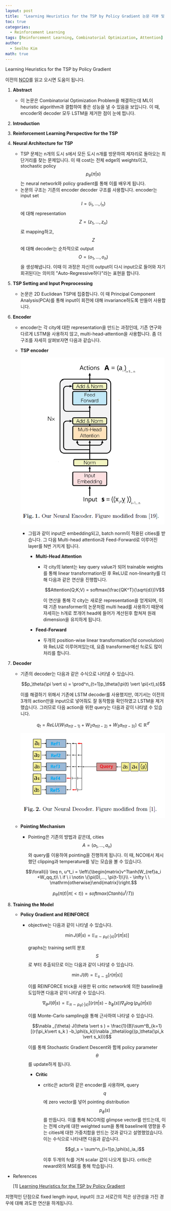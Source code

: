 ```yaml
---
layout: post
title:  "Learning Heuristics for the TSP by Policy Gradient 논문 리뷰 및 설명"
toc: true
categories: 
  - Reinforcement Learning 
tags: [Reinforcement Learning, Combinatorial Optimization, Attention]
author:
  - Seolho Kim
math: true
---
```

Learning Heuristics for the TSP by Policy Gradient

이전의 [NCO](https://seolhokim.github.io/deeplearning/2021/07/26/nco/)를 읽고 오시면 도움이 됩니다.
1. **Abstract**
    - 이 논문은 Combinatorial Optimization Problem을 해결하는데 ML이 heuristic algorithm과 결합하여 좋은 성능을 낼 수 있음을 보입니다. 이 때, encoder와 decoder 모두 LSTM을 제거한 점이 눈에 띕니다.
2. **Introduction**
3. **Reinforcement Learning Perspective for the TSP**
4. **Neural Architecture for TSP**
    - TSP 문제는 n개의 도시 s에서 모든 도시 n개를 방문하여 제자리로 돌아오는 최단거리를 찾는 문제입니다. 이 때 cost는 전체 edge의 weights이고, stochastic policy $$p_\theta(\pi\vert s)$$는 neural network와 policy gradient를 통해 이를 배우게 됩니다.
    - 논문의 구조는 기존의 encoder decoder 구조를 사용합니다. encoder는 input set $$I = (i_1,...,i_n)$$에 대해 representation $$Z = (z_1,...,z_n)$$로 mapping하고, $$Z$$에 대해 decoder는 순차적으로 output $$O = (o_1,...,o_n)$$을 생성해냅니다. 이때 이 과정은 자신의 output이 다시 input으로 들어와 자기회귀된다는 의미의 "Auto-Regressive하다"라는 표현을 합니다.

  1. **TSP Setting and Input Preprocessing**
        - 논문은 2D Euclidean TSP에 집중합니다. 이 때 Principal Component Analysis(PCA)를 통해 input이 회전에 대해 invariance하도록 만들어 사용합니다.

  2. **Encoder**
        - encoder는 각 city에 대한 representation을 만드는 과정인데, 기존 연구와 다르게 LSTM을 사용하지 않고, multi-head-attention을 사용합니다. 좀 더 구조를 자세히 살펴보자면 다음과 같습니다.
        - **TSP encoder**

            ![learning_heuristics](/assets/img/learning_heuristics_0.PNG)

            - 그림과 같이 input은 embedding되고, batch norm이 적용된 cities를 받습니다. 그 다음 Multi-head attention과 Feed-Forward로 이루어진 layer를 N번 거치게 됩니다.
                - **Multi-Head Attention**
                    - 각 city의 latent는 key query value가 되어 trainable weights를 통해 linear transformation된 후 ReLU로 non-linearity를 더해 다음과 같은 연산을 진행합니다.

                        $$Attention(Q;K;V) = softmax(\frac{QK^T}{\sqrt{d}})V$$

                        이 연산을 통해 각 city는 새로운 representation을 얻게되며, 이 때 기존 transformer의 논문처럼 multi head를 사용하기 때문에 자세히는 h개로 쪼개어 head에 들어가 계산된후 합쳐져 원래 dimension을 유지하게 됩니다.

                - **Feed-Forward**
                    - 두개의 position-wise linear transformation(1d convolution)와 ReLU로 이루어져있는데, 요즘 transformer에선 fc로도 많이 처리를 합니다.

  3. **Decoder**
        - 기존의 decoder는 다음과 같은 수식으로 나타낼 수 있습니다.

            $$p_\theta(\pi \vert s) = \prod^n_{t=1}p_\theta(\pi(t) \vert \pi(<t),s)$$

            이를 해결하기 위해서 기존에 LSTM decoder를 사용했지만, 여기서는 이전의 3개의 action만을 input으로 넣어줘도 잘 동작함을 확인하였고 LSTM을 제거했습니다. 그러므로 다음 action을 위한 query는 다음과 같이 나타낼 수 있습니다. 

            $$q_t = ReLU(W_1a_{\pi(t-1)} + W_2a_{\pi(t-2)} + W_3a_{\pi(t-3)}) \in \mathbb{R}^{d'}$$

            ![learning_heuristics](/assets/img/learning_heuristics_1.PNG)

        - **Pointing Mechanism**
            - Pointing은 기존의 방법과 같은데, cities $$A = (a_1,...,a_n)$$와 query를 이용하여 pointing을 진행하게 됩니다. 이 때, NCO에서 제시했던 clipping과 temperature를 넣는 모습을 볼 수 있습니다.

            $$\forall{i} \leq n, u^t_i = \left\{\begin{matrix}v^Ttanh(W_{ref}a_i +W_qq_t)\ \ if \ i \notin \{\pi(0),..., \pi(t-1)\}\\ - \infty \ \ \mathrm{otherwise}\end{matrix}\right.$$

            $$
            p_\theta(\pi(t)\vert \pi(<t)) = softmax(C tanh(u^t/T))$$

5. **Training the Model**
    - **Policy Gradient and REINFORCE**
        - objective는 다음과 같이 나타낼 수 있습니다.

            $$\min J(\theta \vert s ) =\mathbb{E}_{\pi \sim p_\theta(\cdot \vert s)}[r(\pi \vert s )]$$

            graphs는 training set의 분포 $$S$$로 부터 추출되므로 이는 다음과 같이 나타낼 수 있습니다.

            $$\min J(\theta) =\mathbb{E}_{s \sim S}[r(\pi \vert s )]$$

            이를 REINFORCE trick을 사용한 뒤 critic network에 의한 baseline을 도입하면 다음과 같이 나타낼 수 있습니다.

            $$\nabla _{\theta} J(\theta \vert s ) = \mathbb{E}_{\pi \sim p_\theta(\cdot \vert s)}[(r(\pi \vert s ) -b_\phi(s))\nabla _\theta\log{(p_\theta(\pi \vert s))}$$

            이를 Monte-Carlo sampling을 통해 근사하여 나타낼 수 있습니다.

            $$\nabla _{\theta} J(\theta \vert s ) = \frac{1}{B}\sum^B_{k=1}[(r(\pi_k\vert s_k ) -b_\phi(s_k))\nabla _\theta\log{(p_\theta(\pi_k \vert s_k))}$$

            이를 통해 Stochastic Gradient Descent와 함께 policy parameter $$\theta$$를 update하게 됩니다.

            - **Critic**
                - critic은 actor와 같은 encoder를 사용하며, query $$q$$에 zero vector를 넣어 pointing distribution $$p_\phi(s)$$를 만듭니다. 이를 통해 NCO처럼 glimpse vector를 만드는데, 이는 전체 city에 대한 weighted sum을 통해 baseline에 영향을 주는 cities에 대한 가중치합을 만드는 것과 같다고 설명했었습니다. 이는 수식으로 나타내면 다음과 같습니다.

                    $$gl_s = \sum^n_{i=1}p_\phi(s)_ia_i$$

                    이후 두개의 fc를 거쳐 scalar 값이 나오게 됩니다. critic은 reward와의 MSE를 통해 학습됩니다.

- References

    [1] [Learning Heuristics for the TSP by Policy Gradient](https://link.springer.com/chapter/10.1007/978-3-319-93031-2_12)

치명적인 단점으로 fixed length input, input이 크고 서로간의 적은 상관성을 가진 경우에 대해 과도한 연산을 하게됩니다.
